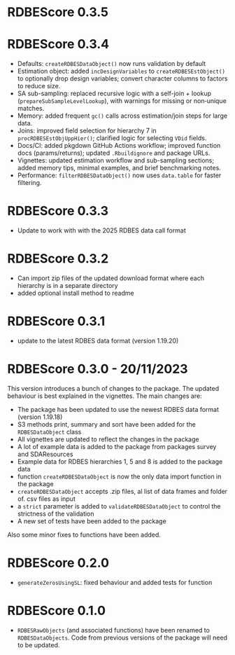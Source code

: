 # RDBEScore 0.3.5

# RDBEScore 0.3.4

- Defaults: `createRDBESDataObject()`  now runs validation by default
- Estimation object: added `incDesignVariables` to `createRDBESEstObject()` to optionally drop design variables; convert character columns to factors to reduce size.
- SA sub-sampling: replaced recursive logic with a self-join + lookup (`prepareSubSampleLevelLookup`), with warnings for missing or non‑unique matches.
- Memory: added frequent `gc()` calls across estimation/join steps for large data.
- Joins: improved field selection for hierarchy 7 in `procRDBESEstObjUppHier()`; clarified logic for selecting `VDid` fields.
- Docs/CI: added pkgdown GitHub Actions workflow; improved function docs (params/returns); updated `.Rbuildignore` and package URLs.
- Vignettes: updated estimation workflow and sub-sampling sections; added memory tips, minimal examples, and brief benchmarking notes.
- Performance: `filterRDBESDataObject()` now uses `data.table` for faster filtering.

# RDBEScore 0.3.3 

* Update to work with with the 2025 RDBES data call format

# RDBEScore 0.3.2 

* Can import zip files of the updated download format where each hierarchy is in a separate directory
* added optional install method to readme

# RDBEScore 0.3.1 

* update to the latest RDBES data format (version 1.19.20)

# RDBEScore 0.3.0 - 20/11/2023

This version introduces a bunch of changes to the package. The updated behaviour is best explained in the vignettes. The main changes are:

* The package has been updated to use the newest RDBES data format (version 1.19.18)
* S3 methods print, summary and sort have been added for the `RDBESDataObject` class
* All vignettes are updated to reflect the changes in the package
* A lot of example data is added to the package from packages survey and SDAResources
* Example data for RDBES hierarchies 1, 5 and 8 is added to the package data
* function `createRDBESDataObject` is now the only data import function in the package
*  `createRDBESDataObject` accepts .zip files, al list of data frames and folder of. csv files as input
* a `strict` parameter is added to `validateRDBESDataObject` to control the strictness of the validation
* A new set of tests have been added to the package

Also some minor fixes to functions have been added.

# RDBEScore 0.2.0

* `generateZerosUsingSL`: fixed behaviour and added tests for function

# RDBEScore 0.1.0

* `RDBESRawObjects` (and associated functions) have been renamed to `RDBESDataObjects`. Code from previous versions of the package will need to be updated. 


